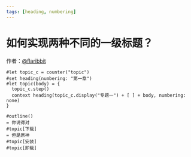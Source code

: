 ```yaml
---
tags: [heading, numbering]
---
```


# 如何实现两种不同的一级标题？

作者：[@flaribbit](https://github.com/flaribbit)

```typst
#let topic_c = counter("topic")
#set heading(numbering: "第一章")
#let topic(body) = {
  topic_c.step()
  context heading(topic_c.display("专题一") + [ ] + body, numbering: none)
}

#outline()
= 你说得对
#topic[下载]
= 但是原神
#topic[安装]
#topic[卸载]
```
